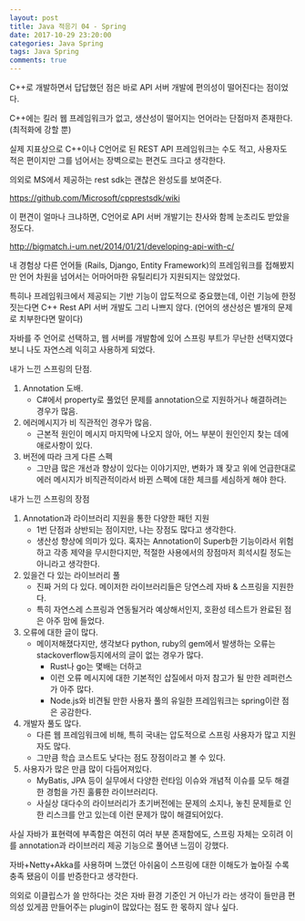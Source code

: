 ```yaml
---
layout: post
title: Java 적응기 04 - Spring
date: 2017-10-29 23:20:00
categories: Java Spring
tags: Java Spring
comments: true
---
```


C++로 개발하면서 답답했던 점은 바로 API 서버 개발에 편의성이 떨어진다는 점이었다.

C++에는 킬러 웹 프레임워크가 없고, 생산성이 떨어지는 언어라는 단점마저 존재한다. (최적화에 강할 뿐)

실제 지표상으로 C++이나 C언어로 된 REST API 프레임워크는 수도 적고, 사용자도 적은 편이지만 그를 넘어서는 장벽으로는 편견도 크다고 생각한다.

의외로 MS에서 제공하는 rest sdk는 괜찮은 완성도를 보여준다.

<https://github.com/Microsoft/cpprestsdk/wiki>

이 편견이 얼마나 크냐하면, C언어로 API 서버 개발기는 찬사와 함께 눈초리도 받았을 정도다.

<http://bigmatch.i-um.net/2014/01/21/developing-api-with-c/>

내 경험상 다른 언어들 (Rails, Django, Entity Framework)의 프레임워크를 접해봤지만 언어 차원을 넘어서는 어마어마한 유틸리티가 지원되지는 않았었다.

특히나 프레임워크에서 제공되는 기반 기능이 압도적으로 중요했는데, 이런 기능에 한정 짓는다면 C++ Rest API 서버 개발도 그리 나쁘지 않다. (언어의 생산성은 별개의 문제로 치부한다면 말이다)

자바를 주 언어로 선택하고, 웹 서버를 개발함에 있어 스프링 부트가 무난한 선택지였다 보니 나도 자연스레 익히고 사용하게 되었다.

내가 느낀 스프링의 단점.
1. Annotation 도배.
    * C#에서 property로 풀었던 문제를 annotation으로 지원하거나 해결하려는 경우가 많음.
2. 에러메시지가 비 직관적인 경우가 많음.
    * 근본적 원인이 메시지 마지막에 나오지 않아, 어느 부분이 원인인지 찾는 데에 애로사항이 있다.
3. 버전에 따라 크게 다른 스펙
    * 그만큼 많은 개선과 향상이 있다는 이야기지만, 변화가 꽤 잦고 위에 언급한대로 에러 메시지가 비직관적이라서 바뀐 스펙에 대한 체크를 세심하게 해야 한다.

내가 느낀 스프링의 장점
1. Annotation과 라이브러리 지원을 통한 다양한 패턴 지원
    * 1번 단점과 상반되는 점이지만, 나는 장점도 많다고 생각한다.
    * 생산성 향상에 의미가 있다. 혹자는 Annotation이 Superb한 기능이라서 위험하고 각종 제약을 무시한다지만, 적절한 사용에서의 장점마저 희석시킬 정도는 아니라고 생각한다.
2. 있을건 다 있는 라이브러리 풀
    * 진짜 거의 다 있다. 메이저한 라이브러리들은 당연스레 자바 & 스프링을 지원한다.
    * 특히 자연스레 스프링과 연동될거라 예상해서인지, 호환성 테스트가 완료된 점은 아주 맘에 들었다.
3. 오류에 대한 글이 많다.
    * 메이저해졌다지만, 생각보다 python, ruby의 gem에서 발생하는 오류는 stackoverflow등지에서의 글이 없는 경우가 많다.
        * Rust나 go는 몇배는 더하고
        * 이런 오류 메시지에 대한 기본적인 삽질에서 마저 참고가 될 만한 레퍼런스가 아주 많다.
        * Node.js와 비견될 만한 사용자 풀의 유일한 프레임워크는 spring이란 점은 공감한다.
4. 개발자 풀도 많다.
    * 다른 웹 프레임워크에 비해, 특히 국내는 압도적으로 스프링 사용자가 많고 지원자도 많다.
    * 그만큼 학습 코스트도 낮다는 점도 장점이라고 볼 수 있다.
5. 사용자가 많은 만큼 많이 다듬어져있다.
    * MyBatis, JPA 등이 실무에서 다양한 런타임 이슈와 개념적 이슈를 모두 해결한 경험을 가진 훌륭한 라이브러리다.
    * 사실상 대다수의 라이브러리가 초기버전에는 문제의 소지나, 놓친 문제들로 인한 리스크를 안고 있는데 이런 문제가 많이 해결되어있다.

사실 자바가 표현력에 부족함은 여전히 여러 부분 존재함에도, 스프링 자체는 오히려 이를 annotation과 라이브러리 제공 기능으로 풀어낸 느낌이 강했다.

자바+Netty+Akka를 사용하며 느꼈던 아쉬움이 스프링에 대한 이해도가 높아질 수록 충족 됐음이 이를 반증한다고 생각한다.

의외로 이클립스가 쓸 만하다는 것은 자바 환경 기준인 거 아닌가 라는 생각이 들만큼 편의성 있게끔 만들어주는 plugin이 많았다는 점도 한 몫하지 않나 싶다.